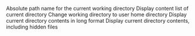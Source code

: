 Absolute path name for the current working directory
Display content list of current directory
Change working directory to user home directory
Display current directory contents in long format
Display current directory contents, including hidden files
